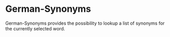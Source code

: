 # German-Synonyms

German-Synonyms provides the possibility to lookup a list of synonyms for the currently selected word.